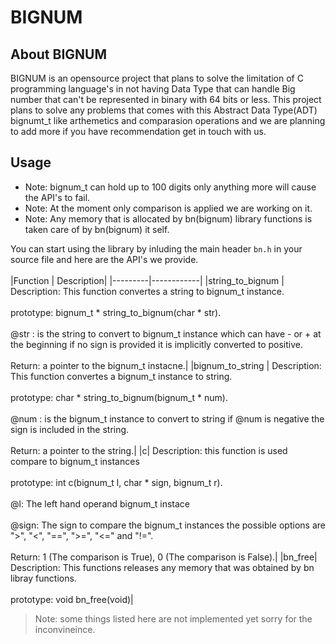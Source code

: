 # BIGNUM

## About BIGNUM
BIGNUM is an opensource project that plans to solve the limitation of C programming language's in not having Data Type that can handle Big number that can't be represented in binary with 64 bits or less. This project plans to solve any problems that comes with this Abstract Data Type(ADT) bignumt_t like arthemetics and comparasion operations and we are planning to add more if you have recommendation get in touch with us.

## Usage
- Note: bignum_t can hold up to 100 digits only anything more will cause the API's to fail.<br>
- Note: At the moment only comparison is applied we are working on it.<br>
- Note: Any memory that is allocated by bn(bignum) library functions is taken care of by bn(bignum) it self.<br>

You can start using the library by inluding the main header `bn.h` in your source file and here are the API's we provide.<br>
<br>
|Function | Description|
|---------|------------|
|string_to_bignum | Description: This function convertes a string to bignum_t instance.<br><br>prototype: bignum_t * string_to_bignum(char * str).<br><br>@str : is the string to convert to bignum_t instance which can have - or + at the beginning if no sign is provided it is implicitly converted to positive.<br><br>Return: a pointer to the bignum_t instacne.|
|bignum_to_string | Description: This function convertes a bignum_t instance to string.<br><br>prototype: char * string_to_bignum(bignum_t * num).<br><br>@num : is the bignum_t instance to convert to string if @num is negative the sign is included in the string.<br><br>Return: a pointer to the string.|
|c| Description: this function is used compare to bignum_t instances<br><br>prototype: int c(bignum_t l, char * sign, bignum_t r).<br><br>@l: The left hand operand bignum_t instace<br><br>@sign: The sign to compare the bignum_t instances the possible options are ">", "<", "==", ">=", "<=" and "!=".<br><br>Return: 1 (The comparison is True), 0 (The comparison is False).|
|bn_free| Description: This functions releases any memory that was obtained by bn libray functions.<br><br>prototype: void bn_free(void)|

> Note: some things listed here are not implemented yet sorry for the inconvineince.
